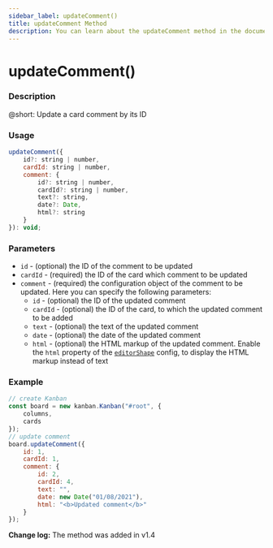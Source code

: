```yaml
---
sidebar_label: updateComment()
title: updateComment Method
description: You can learn about the updateComment method in the documentation of the DHTMLX JavaScript Kanban library. Browse developer guides and API reference, try out code examples and live demos, and download a free 30-day evaluation version of DHTMLX Kanban.
---
```


# updateComment()

### Description

@short: Update a card comment by its ID

### Usage

~~~jsx {}
updateComment({
	id?: string | number, 
    cardId: string | number, 
    comment: {
        id?: string | number, 
        cardId?: string | number, 
        text?: string, 
        date?: Date, 
        html?: string 
    }
}): void;
~~~

### Parameters

- `id` -  (optional) the ID of the comment to be updated
- `cardId` - (required) the ID of the card which comment to be updated
- `comment` - (required) the configuration object of the comment to be updated. Here you can specify the following parameters:
	- `id` -  (optional) the ID of the updated comment
	- `cardId` - (optional) the ID of the card, to which the updated comment to be added
	- `text` - (optional) the text of the updated comment
	- `date` - (optional) the date of the updated comment
	- `html` - (optional) the HTML markup of the updated comment. Enable the `html` property of the [`editorShape`](/api/config/js_kanban_editorshape_config/#--parameters-for-a-comments-type) config, to display the HTML markup instead of text

### Example

~~~jsx {7-17}
// create Kanban
const board = new kanban.Kanban("#root", {
	columns,
	cards
});
// update comment
board.updateComment({
	id: 1,
	cardId: 1,
	comment: {
        id: 2,
	    cardId: 4,
        text: "", 
		date: new Date("01/08/2021"),
        html: "<b>Updated comment</b>"
    }
});
~~~

**Change log:** The method was added in v1.4
